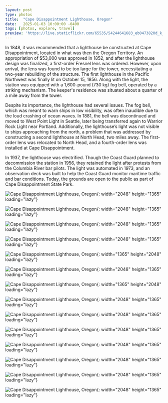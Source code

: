 ```yaml
---
layout: post
type: photos
title:  "Cape Disappointment Lighthouse, Oregon"
date:   2025-01-03 10:00:00 -0400
tags: [photos, explore, travel]
preview: 'https://live.staticflickr.com/65535/54244641683_eb0473820d_k_d.jpg'
---
```


In 1848, it was recommended that a lighthouse be constructed at Cape Disappointment, located in what was then the Oregon Territory. An appropriation of $53,000 was approved in 1852, and after the lighthouse design was finalized, a first-order Fresnel lens was ordered. However, upon arrival, the lens was found to be too large for the tower, necessitating a two-year rebuilding of the structure. The first lighthouse in the Pacific Northwest was finally lit on October 15, 1856. Along with the light, the station was equipped with a 1,600-pound (730 kg) fog bell, operated by a striking mechanism. The keeper's residence was situated about a quarter of a mile away from the tower.

Despite its importance, the lighthouse had several issues. The fog bell, which was meant to warn ships in low visibility, was often inaudible due to the loud crashing of ocean waves. In 1881, the bell was discontinued and moved to West Point Light in Seattle, later being transferred again to Warrior Rock Light near Portland. Additionally, the lighthouse’s light was not visible to ships approaching from the north, a problem that was addressed by constructing a second lighthouse at North Head, two miles away. The first-order lens was relocated to North Head, and a fourth-order lens was installed at Cape Disappointment.

In 1937, the lighthouse was electrified. Though the Coast Guard planned to decommission the station in 1956, they retained the light after protests from the Columbia River bar pilots. The light was automated in 1973, and an observation deck was built to help the Coast Guard monitor maritime traffic and bar conditions. Today, the grounds are open to the public as part of Cape Disappointment State Park.

<Frame src="https://www.google.com/maps/embed?pb=!1m14!1m12!1m3!1d1326.1258714260252!2d-124.05226982965871!3d46.275982240420305!2m3!1f0!2f0!3f0!3m2!1i1024!2i768!4f13.1!5e0!3m2!1sen!2sca!4v1735933806475!5m2!1sen!2sca" />

![Cape Disappointment Lighthouse, Oregon](https://live.staticflickr.com/65535/54244885145_d0af1289de_k.jpg){: width="2048" height="1365" loading="lazy"}

![Cape Disappointment Lighthouse, Oregon](https://live.staticflickr.com/65535/54244466951_906e8bd45c_k.jpg){: width="2048" height="1365" loading="lazy"}

![Cape Disappointment Lighthouse, Oregon](https://live.staticflickr.com/65535/54244828405_db544dadb5_k.jpg){: width="2048" height="1365" loading="lazy"}

![Cape Disappointment Lighthouse, Oregon](https://live.staticflickr.com/65535/54244829025_ca5ff01fc7_k.jpg){: width="2048" height="1365" loading="lazy"}

![Cape Disappointment Lighthouse, Oregon](https://live.staticflickr.com/65535/54244641513_2cf75e41d6_k.jpg){: width="1365" height="2048" loading="lazy"}

![Cape Disappointment Lighthouse, Oregon](https://live.staticflickr.com/65535/54244829005_093fdbdfb1_k.jpg){: width="2048" height="1365" loading="lazy"}

![Cape Disappointment Lighthouse, Oregon](https://live.staticflickr.com/65535/54244410556_75625e5fad_k.jpg){: width="1365" height="2048" loading="lazy"}

![Cape Disappointment Lighthouse, Oregon](https://live.staticflickr.com/65535/54244641683_eb0473820d_k.jpg){: width="2048" height="1365" loading="lazy"}

![Cape Disappointment Lighthouse, Oregon](https://live.staticflickr.com/65535/54243506292_878f577351_k.jpg){: width="2048" height="1365" loading="lazy"}

![Cape Disappointment Lighthouse, Oregon](https://live.staticflickr.com/65535/54244410136_5c5b285868_k.jpg){: width="2048" height="1365" loading="lazy"}

![Cape Disappointment Lighthouse, Oregon](https://live.staticflickr.com/65535/54243506212_8fd81767e9_k.jpg){: width="2048" height="1365" loading="lazy"}

![Cape Disappointment Lighthouse, Oregon](https://live.staticflickr.com/65535/54244466991_a9d7d312e9_k.jpg){: width="2048" height="1365" loading="lazy"}

![Cape Disappointment Lighthouse, Oregon](https://live.staticflickr.com/65535/54244699483_8e17f43a71_k.jpg){: width="2048" height="1365" loading="lazy"}

![Cape Disappointment Lighthouse, Oregon](https://live.staticflickr.com/65535/54244885115_7de6259fb5_k.jpg){: width="2048" height="1365" loading="lazy"}
